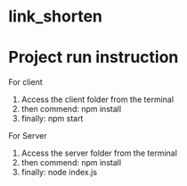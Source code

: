 # link_shorten
# Project run instruction
For client 
1. Access the client folder from the terminal
2. then commend: npm install
3. finally: npm start

For Server
1. Access the server folder from the terminal
2. then commend: npm install
3. finally: node index.js